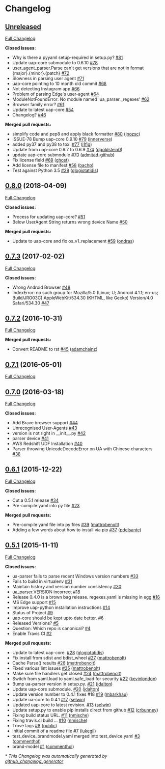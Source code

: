 # Changelog

## [Unreleased](https://github.com/ua-parser/uap-python/tree/HEAD)

[Full Changelog](https://github.com/ua-parser/uap-python/compare/0.8.0...HEAD)

**Closed issues:**

- Why is there a pyyaml setup-required in setup.py? [\#81](https://github.com/ua-parser/uap-python/issues/81)
- Update uap-core submodule to 0.6.10 [\#78](https://github.com/ua-parser/uap-python/issues/78)
- user\_agent\_parser.Parse can't get versions that are not in format {major}.{minor}.{patch} [\#72](https://github.com/ua-parser/uap-python/issues/72)
- Slowness in parsing user agent [\#71](https://github.com/ua-parser/uap-python/issues/71)
- uap-core pointing to 10 month old commit [\#68](https://github.com/ua-parser/uap-python/issues/68)
- Not detecting Instagram app [\#66](https://github.com/ua-parser/uap-python/issues/66)
- Problem of parsing Edge's user-agent [\#64](https://github.com/ua-parser/uap-python/issues/64)
- ModuleNotFoundError: No module named 'ua\_parser.\_regexes' [\#62](https://github.com/ua-parser/uap-python/issues/62)
- Browser family error? [\#61](https://github.com/ua-parser/uap-python/issues/61)
- Update to latest uap-core [\#54](https://github.com/ua-parser/uap-python/issues/54)
- Changelog? [\#46](https://github.com/ua-parser/uap-python/issues/46)

**Merged pull requests:**

- simplify code and pep8 and apply black formatter [\#80](https://github.com/ua-parser/uap-python/pull/80) ([jnozsc](https://github.com/jnozsc))
- ISSUE-78 Bump uap-core 0.9.10 [\#79](https://github.com/ua-parser/uap-python/pull/79) ([innerverse](https://github.com/innerverse))
- added py37 and py38 to tox. [\#77](https://github.com/ua-parser/uap-python/pull/77) ([j1fig](https://github.com/j1fig))
- Update from uap-core 0.6.7 to 0.6.9 [\#74](https://github.com/ua-parser/uap-python/pull/74) ([dgoldstein0](https://github.com/dgoldstein0))
- update uap-core submodule [\#70](https://github.com/ua-parser/uap-python/pull/70) ([admitad-github](https://github.com/admitad-github))
- Fix license field [\#69](https://github.com/ua-parser/uap-python/pull/69) ([ghost](https://github.com/ghost))
- Add license file to manifest [\#58](https://github.com/ua-parser/uap-python/pull/58) ([bachp](https://github.com/bachp))
- Test against Python 3.5 [\#29](https://github.com/ua-parser/uap-python/pull/29) ([glogiotatidis](https://github.com/glogiotatidis))

## [0.8.0](https://github.com/ua-parser/uap-python/tree/0.8.0) (2018-04-09)

[Full Changelog](https://github.com/ua-parser/uap-python/compare/0.7.3...0.8.0)

**Closed issues:**

- Process for updating uap-core? [\#51](https://github.com/ua-parser/uap-python/issues/51)
- Below UserAgent String returns wrong device Name [\#50](https://github.com/ua-parser/uap-python/issues/50)

**Merged pull requests:**

- Update to uap-core and fix os\_v1\_replacement [\#59](https://github.com/ua-parser/uap-python/pull/59) ([ondras](https://github.com/ondras))

## [0.7.3](https://github.com/ua-parser/uap-python/tree/0.7.3) (2017-02-02)

[Full Changelog](https://github.com/ua-parser/uap-python/compare/0.7.2...0.7.3)

**Closed issues:**

- Wrong Android Browser [\#48](https://github.com/ua-parser/uap-python/issues/48)
- IndexError: no such group for Mozilla/5.0 \(Linux; U; Android 4.1.1; en-us; Build/JRO03C\) AppleWebKit/534.30 \(KHTML, like Gecko\) Version/4.0 Safari/534.30 [\#47](https://github.com/ua-parser/uap-python/issues/47)

## [0.7.2](https://github.com/ua-parser/uap-python/tree/0.7.2) (2016-10-31)

[Full Changelog](https://github.com/ua-parser/uap-python/compare/0.7.1...0.7.2)

**Merged pull requests:**

- Convert README to rst [\#45](https://github.com/ua-parser/uap-python/pull/45) ([adamchainz](https://github.com/adamchainz))

## [0.7.1](https://github.com/ua-parser/uap-python/tree/0.7.1) (2016-05-01)

[Full Changelog](https://github.com/ua-parser/uap-python/compare/0.7.0...0.7.1)

## [0.7.0](https://github.com/ua-parser/uap-python/tree/0.7.0) (2016-03-18)

[Full Changelog](https://github.com/ua-parser/uap-python/compare/0.6.1...0.7.0)

**Closed issues:**

- Add Brave browser support [\#44](https://github.com/ua-parser/uap-python/issues/44)
- Unrecognised User-Agents [\#43](https://github.com/ua-parser/uap-python/issues/43)
- version is not right in \_\_init\_\_.py [\#42](https://github.com/ua-parser/uap-python/issues/42)
- parser device [\#41](https://github.com/ua-parser/uap-python/issues/41)
- AWS Redshift UDF Installation [\#40](https://github.com/ua-parser/uap-python/issues/40)
- Parser throwing UnicodeDecodeError on UA with Chinese characters [\#38](https://github.com/ua-parser/uap-python/issues/38)

## [0.6.1](https://github.com/ua-parser/uap-python/tree/0.6.1) (2015-12-22)

[Full Changelog](https://github.com/ua-parser/uap-python/compare/0.5.1...0.6.1)

**Closed issues:**

- Cut a 0.5.1 release [\#34](https://github.com/ua-parser/uap-python/issues/34)
- Pre-compile yaml into py file [\#23](https://github.com/ua-parser/uap-python/issues/23)

**Merged pull requests:**

- Pre-compile yaml file into py files [\#39](https://github.com/ua-parser/uap-python/pull/39) ([mattrobenolt](https://github.com/mattrobenolt))
- Adding a few words about how to install via pip [\#37](https://github.com/ua-parser/uap-python/pull/37) ([pdelsante](https://github.com/pdelsante))

## [0.5.1](https://github.com/ua-parser/uap-python/tree/0.5.1) (2015-11-11)

[Full Changelog](https://github.com/ua-parser/uap-python/compare/87f8870e06979e4d440ccbfc88ad0673ce7465ff...0.5.1)

**Closed issues:**

- ua-parser fails to parse recent Windows version numbers [\#33](https://github.com/ua-parser/uap-python/issues/33)
- Fails to build in virtualenv [\#31](https://github.com/ua-parser/uap-python/issues/31)
- Maintain history and version number consistency [\#30](https://github.com/ua-parser/uap-python/issues/30)
- ua\_parser.VERSION incorrect [\#18](https://github.com/ua-parser/uap-python/issues/18)
- Release 0.4.0 is a brown bag release. regexes.yaml is missing in egg [\#16](https://github.com/ua-parser/uap-python/issues/16)
- MS Edge support [\#15](https://github.com/ua-parser/uap-python/issues/15)
- Improve uap-python installation instructions [\#14](https://github.com/ua-parser/uap-python/issues/14)
- Status of Project [\#9](https://github.com/ua-parser/uap-python/issues/9)
- uap-core should be kept upto date better. [\#6](https://github.com/ua-parser/uap-python/issues/6)
- Released Versions? [\#5](https://github.com/ua-parser/uap-python/issues/5)
- Question: Which repo is canonical?  [\#4](https://github.com/ua-parser/uap-python/issues/4)
- Enable Travis CI [\#2](https://github.com/ua-parser/uap-python/issues/2)

**Merged pull requests:**

- Update to latest uap-core. [\#28](https://github.com/ua-parser/uap-python/pull/28) ([glogiotatidis](https://github.com/glogiotatidis))
- Fix install from sdist and bdist\_wheel [\#27](https://github.com/ua-parser/uap-python/pull/27) ([mattrobenolt](https://github.com/mattrobenolt))
- Cache Parse\(\) results [\#26](https://github.com/ua-parser/uap-python/pull/26) ([mattrobenolt](https://github.com/mattrobenolt))
- Fixed various lint issues [\#25](https://github.com/ua-parser/uap-python/pull/25) ([mattrobenolt](https://github.com/mattrobenolt))
- Make sure file handlers get closed [\#24](https://github.com/ua-parser/uap-python/pull/24) ([mattrobenolt](https://github.com/mattrobenolt))
- Switch from yaml.load to yaml.safe\_load for security [\#22](https://github.com/ua-parser/uap-python/pull/22) ([kevinlondon](https://github.com/kevinlondon))
- Bump ua-parser version in setup.py. [\#21](https://github.com/ua-parser/uap-python/pull/21) ([jdalton](https://github.com/jdalton))
- Update uap-core submodule. [\#20](https://github.com/ua-parser/uap-python/pull/20) ([jdalton](https://github.com/jdalton))
- Update version number to 0.4.1 fixes \#18 [\#19](https://github.com/ua-parser/uap-python/pull/19) ([mbarkhau](https://github.com/mbarkhau))
- Update ua-core to 0.4.1 [\#17](https://github.com/ua-parser/uap-python/pull/17) ([selwin](https://github.com/selwin))
- Updated uap-core to latest revision. [\#13](https://github.com/ua-parser/uap-python/pull/13) ([selwin](https://github.com/selwin))
- Update setup.py to enable pip installs direct from github [\#12](https://github.com/ua-parser/uap-python/pull/12) ([crbunney](https://github.com/crbunney))
- Fixing build status URL. [\#11](https://github.com/ua-parser/uap-python/pull/11) ([nmische](https://github.com/nmische))
- Fixing travis.ci build … [\#10](https://github.com/ua-parser/uap-python/pull/10) ([nmische](https://github.com/nmische))
- Trove tags [\#8](https://github.com/ua-parser/uap-python/pull/8) ([public](https://github.com/public))
- initial commit of a readme file [\#7](https://github.com/ua-parser/uap-python/pull/7) ([lukegil](https://github.com/lukegil))
- test\_device\_brandmodel.yaml merged into test\_device.yaml [\#3](https://github.com/ua-parser/uap-python/pull/3) ([commenthol](https://github.com/commenthol))
- brand-model [\#1](https://github.com/ua-parser/uap-python/pull/1) ([commenthol](https://github.com/commenthol))



\* *This Changelog was automatically generated by [github_changelog_generator](https://github.com/github-changelog-generator/github-changelog-generator)*
